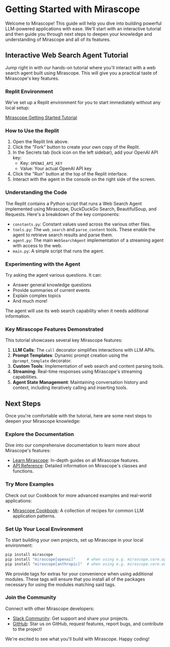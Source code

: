 # Getting Started with Mirascope

Welcome to Mirascope! This guide will help you dive into building powerful LLM-powered applications with ease. We'll start with an interactive tutorial and then guide you through next steps to deepen your knowledge and understanding of Mirascope and all of its features.

## Interactive Web Search Agent Tutorial

Jump right in with our hands-on tutorial where you'll interact with a web search agent built using Mirascope. This will give you a practical taste of Mirascope's key features.

### Replit Environment

We've set up a Replit environment for you to start immediately without any local setup:

[Mirascope Getting Started Tutorial](https://replit.com/@willbakst/Mirascope-Getting-Started-Tutorial?v=1)

### How to Use the Replit

1. Open the Replit link above.
2. Click the "Fork" button to create your own copy of the Replit.
3. In the Secrets tab (lock icon on the left sidebar), add your OpenAI API key:
   - Key: `OPENAI_API_KEY`
   - Value: Your actual OpenAI API key
4. Click the "Run" button at the top of the Replit interface.
5. Interact with the agent in the console on the right side of the screen.

### Understanding the Code

The Replit contains a Python script that runs a Web Search Agent implemented using Mirascope, DuckDuckGo Search, BeautifulSoup, and Requests. Here's a breakdown of the key components:

- `constants.py`: Constant values used across the various other files.
- `tools.py`: The `web_search` and `parse_content` tools. These enable the agent to retrieve search results and parse them.
- `agent.py`: The main `WebSearchAgent` implementation of a streaming agent with access to the web.
- `main.py`: A simple script that runs the agent.

### Experimenting with the Agent

Try asking the agent various questions. It can:

- Answer general knowledge questions
- Provide summaries of current events
- Explain complex topics
- And much more!

The agent will use its web search capability when it needs additional information.

### Key Mirascope Features Demonstrated

This tutorial showcases several key Mirascope features:

1. **LLM Calls**: The `call` decorator simplifies interactions with LLM APIs.
2. **Prompt Templates**: Dynamic prompt creation using the `@prompt_template` decorator.
3. **Custom Tools**: Implementation of web search and content parsing tools.
4. **Streaming**: Real-time responses using Mirascope's streaming capabilities.
5. **Agent State Management**: Maintaining conversation history and context, including iteratively calling and inserting tools.

## Next Steps

Once you're comfortable with the tutorial, here are some next steps to deepen your Mirascope knowledge:

### Explore the Documentation

Dive into our comprehensive documentation to learn more about Mirascope's features:

- [Learn Mirascope](./learn/index.md): In-depth guides on all Mirascope features.
- [API Reference](./api/index.md): Detailed information on Mirascope's classes and functions.

### Try More Examples

Check out our Cookbook for more advanced examples and real-world applications:

- [Mirascope Cookbook](./cookbook/index.md): A collection of recipes for common LLM application patterns.

### Set Up Your Local Environment

To start building your own projects, set up Mirascope in your local environment:

```bash
pip install mirascope
pip install "mirascope[openai]"     # when using e.g. mirascope.core.openai
pip install "mirascope[anthropic]"  # when using e.g. mirascope.core.anthropic
```

We provide tags for extras for your convenience when using additional modules. These tags will ensure that you install all of the packages necessary for using the modules matching said tags.

### Join the Community

Connect with other Mirascope developers:

- [Slack Community](https://join.slack.com/t/mirascope-community/shared_invite/zt-2ilqhvmki-FB6LWluInUCkkjYD3oSjNA): Get support and share your projects.
- [GitHub](https://github.com/Mirascope/mirascope): Star us on GitHub, request features, report bugs, and contribute to the project!

We're excited to see what you'll build with Mirascope. Happy coding!

